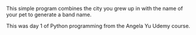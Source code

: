 This simple program combines the city you grew up in with the name of your pet to generate a band name. 

This was day 1 of Python programming from the Angela Yu Udemy course.

